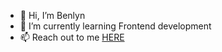 - 👋 Hi, I’m Benlyn
- 🌱 I’m currently learning Frontend development
- 📫 Reach out to me <a href=" benlynserrao@gmail.com"> HERE </a>


<!---
Benlyn/Benlyn is a ✨ special ✨ repository because its `README.md` (this file) appears on your GitHub profile.
You can click the Preview link to take a look at your changes.
--->
